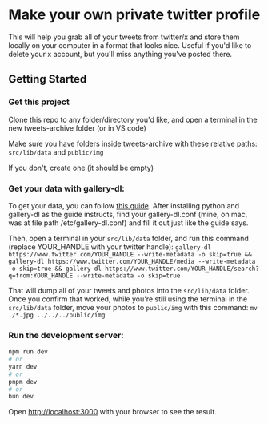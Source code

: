 # Make your own private twitter profile
This will help you grab all of your tweets from twitter/x and store them locally on your computer in a format that looks nice. Useful if you'd like to delete your x account, but you'll miss anything you've posted there.
## Getting Started

### Get this project
Clone this repo to any folder/directory you'd like, and open a terminal in the new tweets-archive folder (or in VS code)

Make sure you have folders inside tweets-archive with these relative paths: `src/lib/data` and `public/img`

If you don't, create one (it should be empty)

### Get your data with gallery-dl:
To get your data, you can follow [this guide](https://www.reddit.com/r/DataHoarder/comments/yy8o9w/for_everyone_using_gallerydl_to_backup_twitter/). After installing python and gallery-dl as the guide instructs, find your gallery-dl.conf (mine, on mac, was at file path /etc/gallery-dl.conf) and fill it out just like the guide says.

Then, open a terminal in your `src/lib/data` folder, and run this command (replace YOUR_HANDLE with your twitter handle): 
`gallery-dl https://www.twitter.com/YOUR_HANDLE --write-metadata -o skip=true && gallery-dl https://www.twitter.com/YOUR_HANDLE/media --write-metadata -o skip=true && gallery-dl https://www.twitter.com/YOUR_HANDLE/search?q=from:YOUR_HANDLE --write-metadata -o skip=true`

That will dump all of your tweets and photos into the `src/lib/data` folder. Once you confirm that worked, while you're still using the terminal in the `src/lib/data` folder, move your photos to `public/img` with this command: 
`mv ./*.jpg ../../../public/img`

### Run the development server:

```bash
npm run dev
# or
yarn dev
# or
pnpm dev
# or
bun dev
```

Open [http://localhost:3000](http://localhost:3000) with your browser to see the result.
